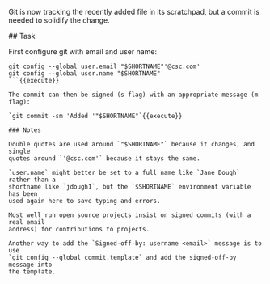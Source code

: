 Git is now tracking the recently added file in its scratchpad, but a commit is
needed to solidify the change.

## Task

First configure git with email and user name:

```
git config --global user.email "$SHORTNAME"'@csc.com'
git config --global user.name "$SHORTNAME"
```{{execute}}

The commit can then be signed (s flag) with an appropriate message (m flag):

`git commit -sm 'Added '"$SHORTNAME"`{{execute}}

### Notes

Double quotes are used around `"$SHORTNAME"` because it changes, and single
quotes around `'@csc.com'` because it stays the same.

`user.name` might better be set to a full name like `Jane Dough` rather than a
shortname like `jdough1`, but the `$SHORTNAME` environment variable has been
used again here to save typing and errors.

Most well run open source projects insist on signed commits (with a real email
address) for contributions to projects.

Another way to add the `Signed-off-by: username <email>` message is to use
`git config --global commit.template` and add the signed-off-by message into
the template.
